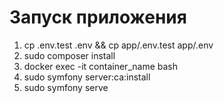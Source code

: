# Запуск приложения

1. cp .env.test .env && cp app/.env.test app/.env
2. sudo composer install
3. docker exec -it container_name bash
4. sudo symfony server:ca:install
5. sudo symfony serve 
